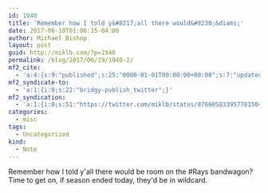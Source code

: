 ```yaml
---
id: 1940
title: 'Remember how I told y&#8217;all there would&#8230;&diams;'
date: 2017-06-19T01:06:15-04:00
author: Michael Bishop
layout: post
guid: http://miklb.com/?p=1940
permalink: /blog/2017/06/19/1940-2/
mf2_cite:
  - 'a:4:{s:9:"published";s:25:"0000-01-01T00:00:00+00:00";s:7:"updated";s:25:"0000-01-01T00:00:00+00:00";s:8:"category";a:1:{i:0;s:0:"";}s:6:"author";a:0:{}}'
mf2_syndicate-to:
  - 'a:1:{i:0;s:22:"bridgy-publish_twitter";}'
mf2_syndication:
  - 'a:1:{i:0;s:51:"https://twitter.com/miklb/status/876605833957781504";}'
categories:
  - misc
tags:
  - Uncategorized
kind:
  - Note
---
```

Remember how I told y'all there would be room on the #Rays bandwagon? Time to get on, if season ended today, they'd be in wildcard.